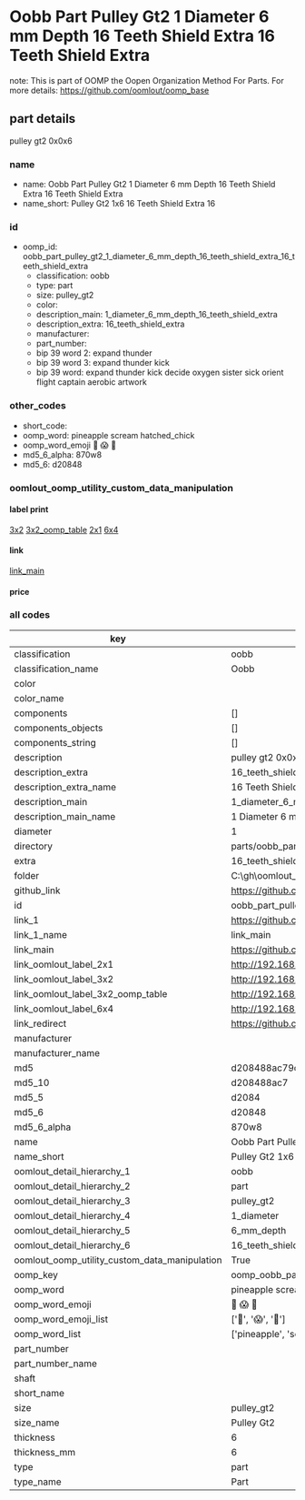# Oobb Part Pulley Gt2 1 Diameter 6 mm Depth 16 Teeth Shield Extra 16 Teeth Shield Extra  

note: This is part of OOMP the Oopen Organization Method For Parts. For more details: https://github.com/oomlout/oomp_base

##  part details
  



pulley gt2 0x0x6



### name
* name: Oobb Part Pulley Gt2 1 Diameter 6 mm Depth 16 Teeth Shield Extra 16 Teeth Shield Extra
* name_short: Pulley Gt2 1x6 16 Teeth Shield Extra 16
### id
* oomp_id: oobb_part_pulley_gt2_1_diameter_6_mm_depth_16_teeth_shield_extra_16_teeth_shield_extra
  * classification: oobb
  * type: part
  * size: pulley_gt2
  * color: 
  * description_main: 1_diameter_6_mm_depth_16_teeth_shield_extra
  * description_extra: 16_teeth_shield_extra
  * manufacturer: 
  * part_number: 
  * bip 39 word 2: expand thunder
  * bip 39 word 3: expand thunder kick
  * bip 39 word: expand thunder kick decide oxygen sister sick orient flight captain aerobic artwork

### other_codes
* short_code: 
* oomp_word: pineapple scream hatched_chick
* oomp_word_emoji :pineapple: :scream: :hatched_chick:
* md5_6_alpha: 870w8
* md5_6: d20848






### oomlout_oomp_utility_custom_data_manipulation
#### label print
[3x2](http://192.168.1.245:1112/?label=oomp%20870w8)
[3x2_oomp_table](http://192.168.1.108:1112/?label=oomp%20870w8)
[2x1](http://192.168.1.242:1112/?label=oomp%20870w8)
[6x4](http://192.168.1.55:1112/?label=oomp%20870w8)    

#### link

[link_main](https://github.com/oomlout/oomlout_oobb_version_4_generated_parts/tree/main/navigation_oomp/oobb/part/pulley_gt2/1_diameter_6_mm_depth_16_teeth_shield_extra/16_teeth_shield_extra/part)                              

#### price







### all codes 
| key | value |  
| --- | --- |  
| classification | oobb |  
| classification_name | Oobb |  
| color |  |  
| color_name |  |  
| components | [] |  
| components_objects | [] |  
| components_string | [] |  
| description | pulley gt2 0x0x6 |  
| description_extra | 16_teeth_shield_extra |  
| description_extra_name | 16 Teeth Shield Extra |  
| description_main | 1_diameter_6_mm_depth_16_teeth_shield_extra |  
| description_main_name | 1 Diameter 6 mm Depth 16 Teeth Shield Extra |  
| diameter | 1 |  
| directory | parts/oobb_part_pulley_gt2_1_diameter_6_mm_depth_16_teeth_shield_extra_16_teeth_shield_extra |  
| extra | 16_teeth_shield |  
| folder | C:\gh\oomlout_oobb_version_4_generated_parts\parts\oobb_part_pulley_gt2_1_diameter_6_mm_depth_16_teeth_shield_extra_16_teeth_shield_extra |  
| github_link | https://github.com/oomlout/oomlout_oomp_part_src/tree/main/parts/oobb_part_pulley_gt2_1_diameter_6_mm_depth_16_teeth_shield_extra_16_teeth_shield_extra |  
| id | oobb_part_pulley_gt2_1_diameter_6_mm_depth_16_teeth_shield_extra_16_teeth_shield_extra |  
| link_1 | https://github.com/oomlout/oomlout_oobb_version_4_generated_parts/tree/main/navigation_oomp/oobb/part/pulley_gt2/1_diameter_6_mm_depth_16_teeth_shield_extra/16_teeth_shield_extra/part |  
| link_1_name | link_main |  
| link_main | https://github.com/oomlout/oomlout_oobb_version_4_generated_parts/tree/main/navigation_oomp/oobb/part/pulley_gt2/1_diameter_6_mm_depth_16_teeth_shield_extra/16_teeth_shield_extra/part |  
| link_oomlout_label_2x1 | http://192.168.1.242:1112/?label=oomp%20870w8 |  
| link_oomlout_label_3x2 | http://192.168.1.245:1112/?label=oomp%20870w8 |  
| link_oomlout_label_3x2_oomp_table | http://192.168.1.108:1112/?label=oomp%20870w8 |  
| link_oomlout_label_6x4 | http://192.168.1.55:1112/?label=oomp%20870w8 |  
| link_redirect | https://github.com/oomlout/oomlout_oobb_version_4_generated_parts/tree/main/parts/oobb_pulley_gt2_01_06_ex_16_teeth_shield |  
| manufacturer |  |  
| manufacturer_name |  |  
| md5 | d208488ac79c98fb264f238cf4786281 |  
| md5_10 | d208488ac7 |  
| md5_5 | d2084 |  
| md5_6 | d20848 |  
| md5_6_alpha | 870w8 |  
| name | Oobb Part Pulley Gt2 1 Diameter 6 mm Depth 16 Teeth Shield Extra 16 Teeth Shield Extra |  
| name_short | Pulley Gt2 1x6 16 Teeth Shield Extra 16 |  
| oomlout_detail_hierarchy_1 | oobb |  
| oomlout_detail_hierarchy_2 | part |  
| oomlout_detail_hierarchy_3 | pulley_gt2 |  
| oomlout_detail_hierarchy_4 | 1_diameter |  
| oomlout_detail_hierarchy_5 | 6_mm_depth |  
| oomlout_detail_hierarchy_6 | 16_teeth_shield_extra |  
| oomlout_oomp_utility_custom_data_manipulation | True |  
| oomp_key | oomp_oobb_part_pulley_gt2_1_diameter_6_mm_depth_16_teeth_shield_extra_16_teeth_shield_extra |  
| oomp_word | pineapple scream hatched_chick |  
| oomp_word_emoji | :pineapple: :scream: :hatched_chick: |  
| oomp_word_emoji_list | [':pineapple:', ':scream:', ':hatched_chick:'] |  
| oomp_word_list | ['pineapple', 'scream', 'hatched_chick'] |  
| part_number |  |  
| part_number_name |  |  
| shaft |  |  
| short_name |  |  
| size | pulley_gt2 |  
| size_name | Pulley Gt2 |  
| thickness | 6 |  
| thickness_mm | 6 |  
| type | part |  
| type_name | Part |  
